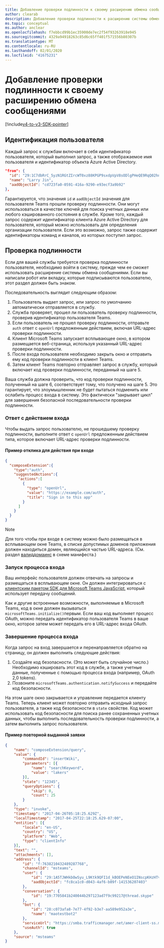 ```yaml
---
title: Добавление проверки подлинности к своему расширению обмена сообщениями
author: clearab
description: Добавление проверки подлинности к расширению системы обмена сообщениями
ms.topic: conceptual
ms.author: anclear
ms.openlocfilehash: f7ebbcd99b1ec35900de7ec2f54f93263918e945
ms.sourcegitcommit: 4329a94918263c85d6c65ff401f571556b80307b
ms.translationtype: MT
ms.contentlocale: ru-RU
ms.lasthandoff: 02/01/2020
ms.locfileid: "41675231"
---
```

# <a name="add-authentication-to-your-messaging-extension"></a>Добавление проверки подлинности к своему расширению обмена сообщениями

[!include[v4-to-v3-SDK-pointer](~/includes/v4-to-v3-pointer-me.md)]

## <a name="identify-the-user"></a>Идентификация пользователя

Каждый запрос к службам включает в себя идентификатор пользователя, который выполнил запрос, а также отображаемое имя пользователя и идентификатор объекта Azure Active Directory.

```json
"from": {
  "id": "29:1C7dbRrC_5yzN1RGtZIrcWT0xz88KPGP9sxdpVpV8sODlgPHeQE9RqQ02hnpuKzy6zZ-AaZx6swUOMj_Dsdse3TQ4sIaeebbFBF-VgjJy_nY",
  "name": "Larry Jin",
  "aadObjectId": "cd723fa0-0591-416a-9290-e93ecf3a9b92"
},
```

Гарантируется, что значения `id` и `aadObjectId` значения для пользователя Teams прошли проверку подлинности. Они могут использоваться в качестве ключей для поиска учетных данных или любого кэшированного состояния в службе. Кроме того, каждый запрос содержит идентификатор клиента Azure Active Directory для пользователя, который можно использовать для определения организации пользователя. Если это возможно, запрос также содержит идентификаторы команд и каналов, из которых поступил запрос.

## <a name="authentication"></a>Проверка подлинности

Если для вашей службы требуется проверка подлинности пользователя, необходимо войти в систему, прежде чем ее сможет использовать расширение системы обмена сообщениями. Если вы написали робот или вкладку, которые подписываются пользователю, этот раздел должен быть знаком.

Последовательность выглядит следующим образом:

1. Пользователь выдает запрос, или запрос по умолчанию автоматически отправляется в службу.
2. Служба проверяет, прошел ли пользователь проверку подлинности, проверив идентификатор пользователя Teams.
3. Если пользователь не прошел проверку подлинности, отправьте `auth` ответ с `openUrl` предложенным действием, включая URL-адрес проверки подлинности.
4. Клиент Microsoft Teams запускает всплывающее окно, в котором размещается веб-страница, используя указанный URL-адрес проверки подлинности.
5. После входа пользователя необходимо закрыть окно и отправить ему код проверки подлинности в клиент Teams.
6. Затем клиент Teams повторно отправляет запрос в службу, который включает код проверки подлинности, переданный на шаге 5.

Ваша служба должна проверить, что код проверки подлинности, полученный на шаге 6, соответствует тому, что получено на шаге 5. Это гарантирует, что злоумышленник не будет пытаться подменить или ослабить процесс входа в систему. Это фактически "закрывает цикл" для завершения безопасной последовательности проверки подлинности.

### <a name="respond-with-a-sign-in-action"></a>Ответ с действием входа

Чтобы выдать запрос пользователю, не прошедшему проверку подлинности, выполните ответ с `openUrl` предложенным действием типа, которое включает URL-адрес проверки подлинности.

#### <a name="response-example-for-a-sign-in-action"></a>Пример отклика для действия при входе

```json
{
  "composeExtension":{
    "type":"auth",
    "suggestedActions":{
      "actions":[
        {
          "type": "openUrl",
          "value": "https://example.com/auth",
          "title": "Sign in to this app"
        }
      ]
    }
  }
}
```

> [!NOTE]
> Для того чтобы при входе в систему можно было размещаться в всплывающем окне Teams, в списке допустимых доменов приложения должен находиться домен, являющийся частью URL-адреса. (См. раздел [валиддомаинс](~/resources/schema/manifest-schema.md#validdomains) в схеме манифеста.)

### <a name="start-the-sign-in-flow"></a>Запуск процесса входа

Ваш интерфейс пользователя должен отвечать на запросы и размещаться в всплывающем окне. Он должен интегрироваться с [клиентским пакетом SDK для Microsoft Teams JavaScript](/javascript/api/overview/msteams-client), который использует передачу сообщений.

Как и другие встроенные возможности, выполняемые в Microsoft Teams, код в окне должен вызываться `microsoftTeams.initialize()`первым. Если ваш код выполняет процесс OAuth, можно передать идентификатор пользователя Teams в ваше окно, которое затем может передать его в URL-адрес входа OAuth.

### <a name="complete-the-sign-in-flow"></a>Завершение процесса входа

Когда запрос на вход завершается и перенаправляется обратно на страницу, он должен выполнить следующие действия:

1. Создайте код безопасности. (Это может быть случайное число.) Необходимо кэшировать этот код в службе, а также учетные данные, полученные с помощью процесса входа (например, OAuth 2,0 tokens).
2. Позвоните `microsoftTeams.authentication.notifySuccess` и передайте код безопасности.

На этом шаге окно закрывается и управление передается клиенту Teams. Теперь клиент может повторно отправить исходный запрос пользователя, а также код безопасности в `state` свойстве. Код может использовать код безопасности для поиска ранее сохраненных учетных данных, чтобы выполнить последовательность проверки подлинности, а затем выполнить запрос пользователя.

#### <a name="reissued-request-example"></a>Пример повторной выданной заявки

```json
{
    "name": "composeExtension/query",
    "value": {
        "commandId": "insertWiki",
        "parameters": [{
            "name": "searchKeyword",
            "value": "lakers"
        }],
        "state": "12345",
        "queryOptions": {
            "skip": 0,
            "count": 25
        }
    },
    "type": "invoke",
    "timestamp": "2017-04-26T05:18:25.629Z",
    "localTimestamp": "2017-04-25T22:18:25.629-07:00",
    "entities": [{
        "locale": "en-US",
        "country": "US",
        "platform": "Web",
        "type": "clientInfo"
    }],
    "text": "",
    "attachments": [],
    "address": {
        "id": "f:7638210432489287768",
        "channelId": "msteams",
        "user": {
            "id": "29:1A5TJWHkbOwSyu_L9Ktk9QFI1d_kBOEPeNEeO1INscpKHzHTvWfiau5AX_6y3SuiOby-r73dzHJ17HipUWqGPgw",
            "aadObjectId": "fc8ca1c0-d043-4af6-b09f-141536207403"
        },
        "conversation": {
            "id": "19:7705841b240044b297123ad7f9c99217@thread.skype"
        },
        "bot": {
            "id": "28:c073afa8-7e77-4f92-b3e7-aa589e952a3e",
            "name": "maotestbot2"
        },
        "serviceUrl": "https://smba.trafficmanager.net/amer-client-ss.msg/",
        "useAuth": true
    },
    "source": "msteams"
}
```

